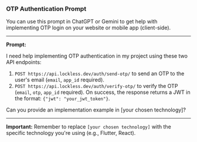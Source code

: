 ### OTP Authentication Prompt

You can use this prompt in ChatGPT or Gemini to get help with implementing OTP login on your website or mobile app (client-side). 

---

**Prompt:**

I need help implementing OTP authentication in my project using these two API endpoints:  
1. `POST https://api.lockless.dev/auth/send-otp/` to send an OTP to the user's email (`email`, `app_id` required).  
2. `POST https://api.lockless.dev/auth/verify-otp/` to verify the OTP (`email`, `otp`, `app_id` required). On success, the response returns a JWT in the format: `{"jwt": "your_jwt_token"}`.

Can you provide an implementation example in [your chosen technology]?

---

**Important:** Remember to replace `[your chosen technology]` with the specific technology you're using (e.g., Flutter, React).
